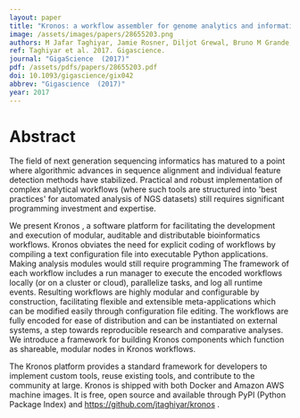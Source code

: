 ```yaml
---
layout: paper
title: "Kronos: a workflow assembler for genome analytics and informatics."
image: /assets/images/papers/28655203.png
authors: M Jafar Taghiyar, Jamie Rosner, Diljot Grewal, Bruno M Grande, Radhouane Aniba, Jasleen Grewal, Paul C Boutros, Ryan D Morin, Ali Bashashati, Sohrab P Shah
ref: Taghiyar et al. 2017. Gigascience.
journal: "GigaScience  (2017)"
pdf: /assets/pdfs/papers/28655203.pdf
doi: 10.1093/gigascience/gix042
abbrev: "Gigascience  (2017)"
year: 2017
---
```


<div data-badge-popover="right" data-badge-type="medium-donut" data-doi="10.1093/gigascience/gix042" data-hide-no-mentions="true" class="altmetric-embed"></div>

# Abstract

The field of next generation sequencing informatics has matured to a point where algorithmic advances in sequence alignment and individual feature detection methods have stabilized. Practical and robust implementation of complex analytical workflows (where such tools are structured into 'best practices' for automated analysis of NGS datasets) still requires significant programming investment and expertise.

We present Kronos , a software platform for facilitating the development and execution of modular, auditable and distributable bioinformatics workflows. Kronos obviates the need for explicit coding of workflows by compiling a text configuration file into executable Python applications. Making analysis modules would still require programming The framework of each workflow includes a run manager to execute the encoded workflows locally (or on a cluster or cloud), parallelize tasks, and log all runtime events. Resulting workflows are highly modular and configurable by construction, facilitating flexible and extensible meta-applications which can be modified easily through configuration file editing. The workflows are fully encoded for ease of distribution and can be instantiated on external systems, a step towards reproducible research and comparative analyses. We introduce a framework for building Kronos components which function as shareable, modular nodes in Kronos workflows.

The Kronos platform provides a standard framework for developers to implement custom tools, reuse existing tools, and contribute to the community at large. Kronos is shipped with both Docker and Amazon AWS machine images. It is free, open source and available through PyPI (Python Package Index) and https://github.com/jtaghiyar/kronos .


